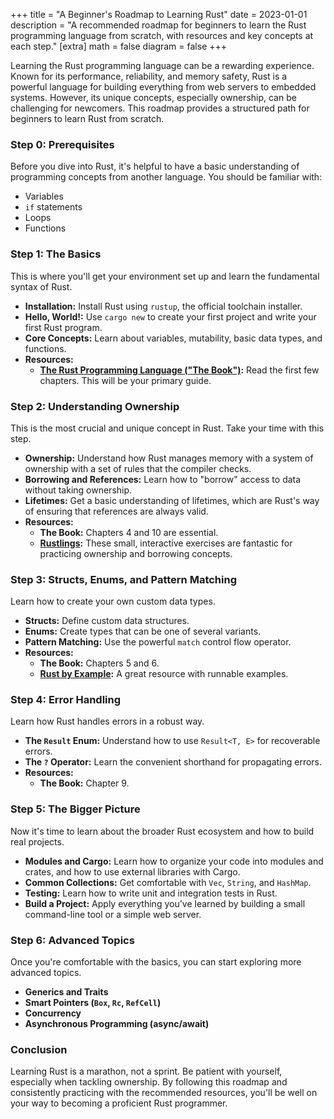 +++
title = "A Beginner's Roadmap to Learning Rust"
date = 2023-01-01
description = "A recommended roadmap for beginners to learn the Rust programming language from scratch, with resources and key concepts at each step."
[extra]
math = false
diagram = false
+++

Learning the Rust programming language can be a rewarding experience. Known for its performance, reliability, and memory safety, Rust is a powerful language for building everything from web servers to embedded systems. However, its unique concepts, especially ownership, can be challenging for newcomers. This roadmap provides a structured path for beginners to learn Rust from scratch.

### Step 0: Prerequisites

Before you dive into Rust, it's helpful to have a basic understanding of programming concepts from another language. You should be familiar with:

*   Variables
*   `if` statements
*   Loops
*   Functions

### Step 1: The Basics

This is where you'll get your environment set up and learn the fundamental syntax of Rust.

*   **Installation:** Install Rust using `rustup`, the official toolchain installer.
*   **Hello, World!:** Use `cargo new` to create your first project and write your first Rust program.
*   **Core Concepts:** Learn about variables, mutability, basic data types, and functions.
*   **Resources:**
    *   **[The Rust Programming Language ("The Book")](https://doc.rust-lang.org/book/):** Read the first few chapters. This will be your primary guide.

### Step 2: Understanding Ownership

This is the most crucial and unique concept in Rust. Take your time with this step.

*   **Ownership:** Understand how Rust manages memory with a system of ownership with a set of rules that the compiler checks.
*   **Borrowing and References:** Learn how to "borrow" access to data without taking ownership.
*   **Lifetimes:** Get a basic understanding of lifetimes, which are Rust's way of ensuring that references are always valid.
*   **Resources:**
    *   **The Book:** Chapters 4 and 10 are essential.
    *   **[Rustlings](https://github.com/rust-lang/rustlings):** These small, interactive exercises are fantastic for practicing ownership and borrowing concepts.

### Step 3: Structs, Enums, and Pattern Matching

Learn how to create your own custom data types.

*   **Structs:** Define custom data structures.
*   **Enums:** Create types that can be one of several variants.
*   **Pattern Matching:** Use the powerful `match` control flow operator.
*   **Resources:**
    *   **The Book:** Chapters 5 and 6.
    *   **[Rust by Example](https://doc.rust-lang.org/rust-by-example/):** A great resource with runnable examples.

### Step 4: Error Handling

Learn how Rust handles errors in a robust way.

*   **The `Result` Enum:** Understand how to use `Result<T, E>` for recoverable errors.
*   **The `?` Operator:** Learn the convenient shorthand for propagating errors.
*   **Resources:**
    *   **The Book:** Chapter 9.

### Step 5: The Bigger Picture

Now it's time to learn about the broader Rust ecosystem and how to build real projects.

*   **Modules and Cargo:** Learn how to organize your code into modules and crates, and how to use external libraries with Cargo.
*   **Common Collections:** Get comfortable with `Vec`, `String`, and `HashMap`.
*   **Testing:** Learn how to write unit and integration tests in Rust.
*   **Build a Project:** Apply everything you've learned by building a small command-line tool or a simple web server.

### Step 6: Advanced Topics

Once you're comfortable with the basics, you can start exploring more advanced topics.

*   **Generics and Traits**
*   **Smart Pointers (`Box`, `Rc`, `RefCell`)**
*   **Concurrency**
*   **Asynchronous Programming (async/await)**

### Conclusion

Learning Rust is a marathon, not a sprint. Be patient with yourself, especially when tackling ownership. By following this roadmap and consistently practicing with the recommended resources, you'll be well on your way to becoming a proficient Rust programmer.
